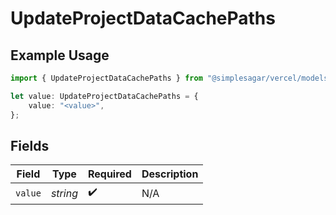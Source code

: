 # UpdateProjectDataCachePaths

## Example Usage

```typescript
import { UpdateProjectDataCachePaths } from "@simplesagar/vercel/models/updateprojectdatacacheop.js";

let value: UpdateProjectDataCachePaths = {
    value: "<value>",
};
```

## Fields

| Field              | Type               | Required           | Description        |
| ------------------ | ------------------ | ------------------ | ------------------ |
| `value`            | *string*           | :heavy_check_mark: | N/A                |